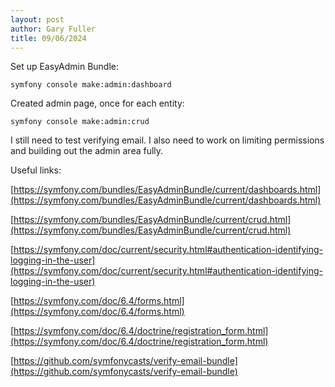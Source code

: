 ```yaml
---
layout: post
author: Gary Fuller
title: 09/06/2024
---
```


Set up EasyAdmin Bundle:

`symfony console make:admin:dashboard`

Created admin page, once for each entity:

`symfony console make:admin:crud`

I still need to test verifying email. I also need to work on limiting permissions and building out the admin area fully.

Useful links:

[https://symfony.com/bundles/EasyAdminBundle/current/dashboards.html](https://symfony.com/bundles/EasyAdminBundle/current/dashboards.html)

[https://symfony.com/bundles/EasyAdminBundle/current/crud.html](https://symfony.com/bundles/EasyAdminBundle/current/crud.html)

[https://symfony.com/doc/current/security.html#authentication-identifying-logging-in-the-user](https://symfony.com/doc/current/security.html#authentication-identifying-logging-in-the-user)

[https://symfony.com/doc/6.4/forms.html](https://symfony.com/doc/6.4/forms.html)

[https://symfony.com/doc/6.4/doctrine/registration_form.html](https://symfony.com/doc/6.4/doctrine/registration_form.html)

[https://github.com/symfonycasts/verify-email-bundle](https://github.com/symfonycasts/verify-email-bundle)

